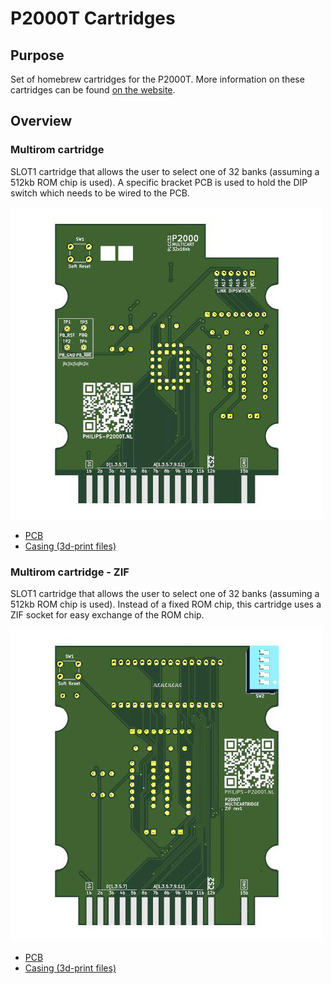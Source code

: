 # P2000T Cartridges

## Purpose
Set of homebrew cartridges for the P2000T. More information on these cartridges
can be found [on the website](https://www.philips-p2000t.nl/).

## Overview

### Multirom cartridge

SLOT1 cartridge that allows the user to select one of 32 banks (assuming a 512kb
ROM chip is used). A specific bracket PCB is used to hold the DIP switch which
needs to be wired to the PCB.

![PCB of the multirom cartridge](img/p2000t-multicartridge-pcb.jpg)

* [PCB](multicartridge/pcb/p2000t-multicartridge)
* [Casing (3d-print files)](multicartridge/case)

### Multirom cartridge - ZIF

SLOT1 cartridge that allows the user to select one of 32 banks (assuming a 512kb
ROM chip is used). Instead of a fixed ROM chip, this cartridge uses a ZIF socket
for easy exchange of the ROM chip.

![PCB of the ZIF multirom cartridge](img/p2000t-multicartridge-zif-pcb.jpg)

* [PCB](multicartridge-zif/pcb/p2000t-multicartridge-zif)
* [Casing (3d-print files)](multicartridge-zif/case)